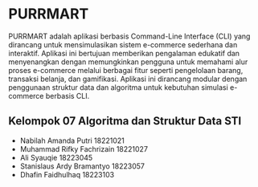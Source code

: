 # PURRMART
PURRMART adalah aplikasi berbasis Command-Line Interface (CLI) yang dirancang untuk mensimulasikan sistem e-commerce sederhana dan interaktif. Aplikasi ini bertujuan memberikan pengalaman edukatif dan menyenangkan dengan memungkinkan pengguna untuk memahami alur proses e-commerce melalui berbagai fitur seperti pengelolaan barang, transaksi belanja, dan gamifikasi. Aplikasi ini dirancang modular dengan penggunaan struktur data dan algoritma untuk kebutuhan simulasi e-commerce berbasis CLI.

## Kelompok 07 Algoritma dan Struktur Data STI
* Nabilah Amanda Putri
18221021
* Muhammad Rifky Fachrizain
18221027
* Ali Syauqie
18223045
* Stanislaus Ardy Bramantyo
18223057
* Dhafin Faidhulhaq
18223103
